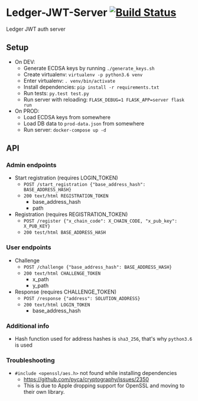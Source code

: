 # Ledger-JWT-Server [![Build Status](https://travis-ci.org/Neufund/Ledger-JWT-Server.svg?branch=master)](https://travis-ci.org/Neufund/Ledger-JWT-Server)
Ledger JWT auth server

## Setup

* On DEV:
    * Generate ECDSA keys by running `./generate_keys.sh`
    * Create virtualenv: `virtualenv -p python3.6 venv`
    * Enter virtualenv: `. venv/bin/activate`
    * Install dependencies: `pip install -r requirements.txt`
    * Run tests: `py.test test.py`
    * Run server with reloading: `FLASK_DEBUG=1 FLASK_APP=server flask run`
* On PROD:
    * Load ECDSA keys from somewhere
    * Load DB data to `prod-data.json` from somewhere
    * Run server: `docker-compose up -d`

## API

### Admin endpoints

* Start registration (requires LOGIN_TOKEN)
    * `POST /start_registration {"base_address_hash": BASE_ADDRESS_HASH}`
    * `200 text/html REGISTRATION_TOKEN`
        * base_address_hash
        * path
* Registration (requires REGISTRATION_TOKEN)
    * `POST /register {"x_chain_code": X_CHAIN_CODE, "x_pub_key": X_PUB_KEY}`
    * `200 test/html BASE_ADDRESS_HASH`

### User endpoints

* Challenge
    * `POST /challenge {"base_address_hash": BASE_ADDRESS_HASH}`
    * `200 text/html CHALLENGE_TOKEN`
        * x_path
        * y_path
* Response (requires CHALLENGE_TOKEN)
    * `POST /response {"address": SOLUTION_ADDRESS}`
    * `200 text/html LOGIN_TOKEN`
        * base_address_hash

### Additional info

* Hash function used for address hashes is `sha3_256`, that's why `python3.6` is used

### Troubleshooting
* `#include <openssl/aes.h>` not found while installing dependencies
    * https://github.com/pyca/cryptography/issues/2350
    * This is due to Apple dropping support for OpenSSL and moving to their own library.